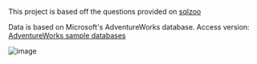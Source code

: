 
This project is based off the questions provided on [sqlzoo](https://sqlzoo.net/wiki/AdventureWorks)


Data is based on Microsoft's AdventureWorks database. Access version: [AdventureWorks sample databases](https://docs.microsoft.com/en-us/sql/samples/adventureworks-install-configure?view=sql-server-ver1)



![image](https://user-images.githubusercontent.com/103063112/174716179-b84f95cc-6ee6-49da-a584-048d2284e150.png)
